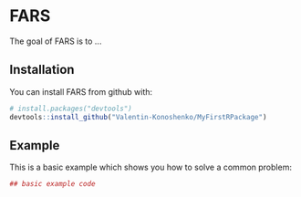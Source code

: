 
<!-- README.md is generated from README.Rmd. Please edit that file -->
FARS
====

The goal of FARS is to ...

Installation
------------

You can install FARS from github with:

``` r
# install.packages("devtools")
devtools::install_github("Valentin-Konoshenko/MyFirstRPackage")
```

Example
-------

This is a basic example which shows you how to solve a common problem:

``` r
## basic example code
```
